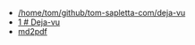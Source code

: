 + [/home/tom/github/tom-sapletta-com/deja-vu](file:///home/tom/github/tom-sapletta-com/deja-vu/)
+ [1 # Deja-vu](file:///home/tom/github/tom-sapletta-com/deja-vu/1/index.html)
+ [md2pdf <style>](file:///home/tom/github/tom-sapletta-com/deja-vu/md2pdf/index.html)
+ [1 ## Spis treści](file:///home/tom/github/tom-sapletta-com/deja-vu/1/index.html)
+ [1 # Prolog: Pierwsze wspomnienie (2027-2029)](file:///home/tom/github/tom-sapletta-com/deja-vu/1/index.html)
+ [1 ![1.png](1.png)](file:///home/tom/github/tom-sapletta-com/deja-vu/1/index.html)
+ [1 ![2.png](2.png)](file:///home/tom/github/tom-sapletta-com/deja-vu/1/index.html)
+ [1 ![3.png](3.png)](file:///home/tom/github/tom-sapletta-com/deja-vu/1/index.html)
+ [1 ![4.png](4.png)](file:///home/tom/github/tom-sapletta-com/deja-vu/1/index.html)
+ [1 ![5.png](5.png)](file:///home/tom/github/tom-sapletta-com/deja-vu/1/index.html)
+ [1 ![6.png](6.png)](file:///home/tom/github/tom-sapletta-com/deja-vu/1/index.html)
+ [1 ![7.png](7.png)](file:///home/tom/github/tom-sapletta-com/deja-vu/1/index.html)
+ [1 ![8.png](8.png)](file:///home/tom/github/tom-sapletta-com/deja-vu/1/index.html)
+ [1 ![9.png](9.png)](file:///home/tom/github/tom-sapletta-com/deja-vu/1/index.html)
+ [1 ](file:///home/tom/github/tom-sapletta-com/deja-vu/1/index.html)
+ [1 ![10.png](10.png)](file:///home/tom/github/tom-sapletta-com/deja-vu/1/index.html)
+ [1 # Epilog: Nowe początki (2045)](file:///home/tom/github/tom-sapletta-com/deja-vu/1/index.html)
+ [1 # Posłowie](file:///home/tom/github/tom-sapletta-com/deja-vu/1/index.html)
+ [1 # O Autorze](file:///home/tom/github/tom-sapletta-com/deja-vu/1/index.html)
+ [#1 ](file:///home/tom/github/tom-sapletta-com/deja-vu/#1/index.html)
